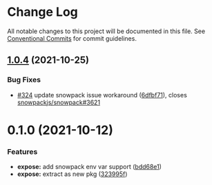 # Change Log

All notable changes to this project will be documented in this file.
See [Conventional Commits](https://conventionalcommits.org) for commit guidelines.

## [1.0.4](https://github.com/thi-ng/umbrella/compare/@thi.ng/expose@1.0.3...@thi.ng/expose@1.0.4) (2021-10-25)


### Bug Fixes

* [#324](https://github.com/thi-ng/umbrella/issues/324) update snowpack issue workaround ([6dfbf71](https://github.com/thi-ng/umbrella/commit/6dfbf7120faaea7ef6af4f755e1a609cb49d902a)), closes [snowpackjs/snowpack#3621](https://github.com/snowpackjs/snowpack/issues/3621)





# 0.1.0 (2021-10-12)


### Features

* **expose:** add snowpack env var support ([bdd68e1](https://github.com/thi-ng/umbrella/commit/bdd68e199924e10635347358145dc1b369799749))
* **expose:** extract as new pkg ([323995f](https://github.com/thi-ng/umbrella/commit/323995fd70981a7e4d33f029f829ed0d0e3ce0bb))
